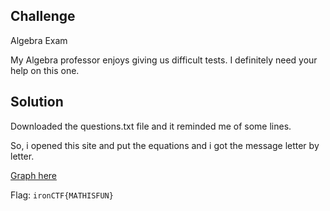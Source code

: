 ## Challenge

Algebra Exam

My Algebra professor enjoys giving us difficult tests. I definitely need your help on this one.

## Solution

Downloaded the questions.txt file and it reminded me of some lines.

So, i opened this site and put the equations and i got the message letter by letter.

[Graph here](https://www.desmos.com/calculator/edvbopbfcp)


Flag: `ironCTF{MATHISFUN}`